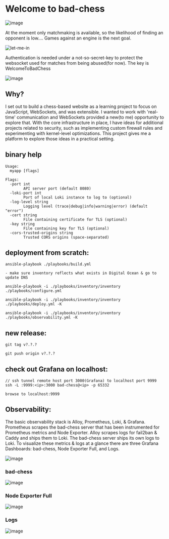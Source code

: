 # Welcome to bad-chess


![image](https://github.com/user-attachments/assets/f72eabd9-30fb-439c-a907-fc16cac08fd9)


At the moment only matchmaking is available, so the likelihood of finding an opponent is low....
Games against an engine is the next goal.


![let-me-in](https://github.com/user-attachments/assets/506cabe4-d0ae-4dc6-922b-b62d7e33d7d0)



Authentication is needed under a not-so-secret-key to protect the websocket used for matches from being abused(for now).
The key is WelcomeToBadChess


![image](https://github.com/user-attachments/assets/ff7f0197-8e42-4530-bc65-1337c8f8c305)


## Why?

I set out to build a chess-based website as a learning project to focus on JavaScript, WebSockets, and was extensible. I wanted to work with 'real-time' communication and WebSockets provided a new(to me) opportunity to explore that. With the core infrastructure in place, I have ideas for additional projects related to security, such as implementing custom firewall rules and experimenting with kernel-level optimizations. This project gives me a platform to explore those ideas in a practical setting.

## binary help

    Usage:
      myapp [flags]
    
    Flags:
      -port int
            API server port (default 8080)
      -loki-port int
            Port of local Loki instance to log to (optional)
      -log-level string
            Logging level (trace|debug|info|warning|error) (default "error")
      -cert string
            File containing certificate for TLS (optional)
      -key string
            File containing key for TLS (optional)
      -cors-trusted-origins string
            Trusted CORS origins (space-separated)

## deployment from scratch:

    ansible-playbook ./playbooks/build.yml
    
    - make sure inventory reflects what exists in Digital Ocean & go to update DNS
    
    ansible-playbook -i ./playbooks/inventory/inventory ./playbooks/configure.yml
    
    ansible-playbook -i ./playbooks/inventory/inventory ./playbooks/deploy.yml -K

    ansible-playbook -i ./playbooks/inventory/inventory ./playbooks/observability.yml -K

## new release:
    
    git tag v?.?.?
    
    git push origin v?.?.?

## check out Grafana on localhost:

    // ssh tunnel remote host port 3000(Grafana) to localhost port 9999
    ssh -L :9999:<ip>:3000 bad-chess@<ip> -p 65332

    browse to localhost:9999

## Observability:

The basic observability stack is Alloy, Prometheus, Loki, & Grafana.
Prometheus scrapes the bad-chess server that has been instrumented for Prometheus metrics and Node Exporter.
Alloy scrapes logs for fail2ban & Caddy and ships them to Loki. The bad-chess server ships its own logs to Loki.
To visualize these metrics & logs at a glance there are three Grafana Dashboards: bad-chess, Node Exporter Full, and Logs.


![image](https://github.com/user-attachments/assets/6221b244-23bd-43e7-9e31-c32b410c405b)


### bad-chess
![image](https://github.com/user-attachments/assets/4e0e3086-bf5d-4aaf-b17e-b534bfa2d48a)


### Node Exporter Full
![image](https://github.com/user-attachments/assets/27b1a2c5-ddb0-49c4-a756-0e307f015dd5)


### Logs
![image](https://github.com/user-attachments/assets/e9e7adad-c6a4-422f-8e3e-2143596d4091)


